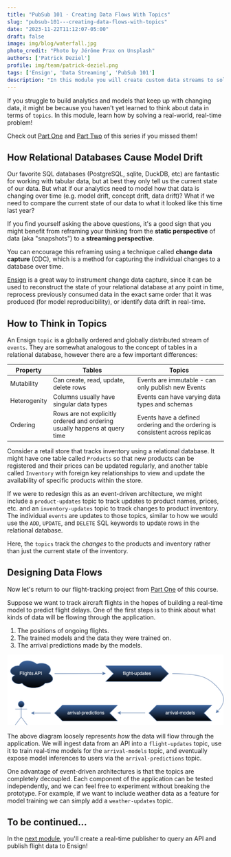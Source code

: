 ```yaml
---
title: "PubSub 101 - Creating Data Flows With Topics"
slug: "pubsub-101---creating-data-flows-with-topics"
date: "2023-11-22T11:12:07-05:00"
draft: false
image: img/blog/waterfall.jpg
photo_credit: "Photo by Jérôme Prax on Unsplash"
authors: ['Patrick Deziel']
profile: img/team/patrick-deziel.png
tags: ['Ensign', 'Data Streaming', 'PubSub 101']
description: "In this module you will create custom data streams to solve a real-world, real-time analytics problem."
---
```


If you struggle to build analytics and models that keep up with changing data, it might be because you haven't yet learned to think about data in terms of `topics`. In this module, learn how by solving a real-world, real-time problem!

<!--more-->

Check out [Part One](https://rotational.io/blog/pubsub-101---creating-your-project/) and [Part Two](https://rotational.io/blog/pubsub-101---using-the-python-sdk/) of this series if you missed them!

## How Relational Databases Cause Model Drift

Our favorite SQL databases (PostgreSQL, sqlite, DuckDB, etc) are fantastic for working with tabular data, but at best they only tell us the current state of our data. But what if our analytics need to model how that data is changing over time (e.g. model drift, concept drift, data drift)? What if we need to compare the current state of our data to what it looked like this time last year?

If you find yourself asking the above questions, it's a good sign that you might benefit from reframing your thinking from the **static perspective** of data (aka "snapshots") to a **streaming perspective**.

You can encourage this reframing using a technique called **change data capture** (CDC), which is a method for capturing the individual changes to a database over time.

[Ensign](https://ensign.rotational.dev/) is a great way to instrument change data capture, since it can be used to reconstruct the state of your relational database at any point in time, reprocess previously consumed data in the exact same order that it was produced (for model reproducibility), or identify data drift in real-time.


## How to Think in Topics

An Ensign `topic` is a globally ordered and globally distributed stream of `events`. They are somewhat analogous to the concept of tables in a relational database, however there are a few important differences:

Property | Tables                                  |  Topics
---------|-----------------------------------------|-----------------------------------------------
Mutability | Can create, read, update, delete rows | Events are immutable - can only publish new Events
Heterogenity | Columns usually have singular data types  | Events can have varying data types and schemas
Ordering | Rows are not explicitly ordered and ordering usually happens at query time | Events have a defined ordering and the ordering is consistent across replicas

Consider a retail store that tracks inventory using a relational database. It might have one table called `Products` so that new products can be registered and their prices can be updated regularly, and another table called `Inventory` with foreign key relationships to view and update the availability of specific products within the store.

If we were to redesign this as an event-driven architecture, we might include a `product-updates` topic to track updates to product names, prices, etc. and an `inventory-updates` topic to track changes to product inventory. The individual `events` are updates to those topics, similar to how we would use the `ADD`, `UPDATE`, and `DELETE` SQL keywords to update rows in the relational database.

Here, the `topics` track the _changes_ to the products and inventory rather than just the current state of the inventory.

## Designing Data Flows

Now let's return to our flight-tracking project from [Part One](https://rotational.io/blog/pubsub-101---creating-your-project/) of this course.

Suppose we want to track aircraft flights in the hopes of building a real-time model to predict flight delays. One of the first steps is to think about what kinds of data will be flowing through the application.

1. The positions of ongoing flights.
2. The trained models and the data they were trained on.
3. The arrival predictions made by the models.

!["Data Flows"](/img/blog/2023-11-20-pubsub-101---creating-data-flows-with-topics/topics.png)

The above diagram loosely represents _how_ the data will flow through the application. We will ingest data from an API into a `flight-updates` topic, use it to train real-time models for the `arrival-models` topic, and eventually expose model inferences to users via the `arrival-predictions` topic.

One advantage of event-driven architectures is that the topics are completely decoupled. Each component of the application can be tested independently, and we can feel free to experiment without breaking the prototype. For example, if we want to include weather data as a feature for model training we can simply add a `weather-updates` topic.

## To be continued...

In the [next module](/blog/pubsub-101---creating-a-publisher/), you'll create a real-time publisher to query an API and publish flight data to Ensign!